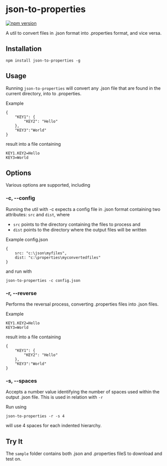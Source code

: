 # json-to-properties

[![npm version](https://badge.fury.io/js/json-to-properties.svg)](https://badge.fury.io/js/json-to-properties)

A util to convert files in .json format into .properties format, and vice versa.

## Installation

`npm install json-to-properties -g`

## Usage

Running `json-to-properties` will convert any .json file that are found in the current directory, into to .properties.

Example

```
{
    "KEY1": {
        "KEY2": "Hello"
    },
    "KEY3":"World"
}
```

result into a file containing

```
KEY1.KEY2=Hello
KEY3=World
```

## Options

Various options are supported, including

### -c, --config

Running the util with -c expects a config file in .json format containing two attributes: `src` and `dist`, where 
- `src` points to the directory containing the files to process and 
- `dist` points to the directory where the output files will be written

Example config.json

```
{
    src: "c:\json\myfiles",
    dist: "c:\properties\myconvertedfiles"
}
```

and run with 

`json-to-properties -c config.json`

### -r, --reverse

Performs the reversal process, converting .properties files into .json files.

Example 
```
KEY1.KEY2=Hello
KEY3=World
```

result into a file containing

```
{
    "KEY1": {
        "KEY2": "Hello"
    },
    "KEY3":"World"
}
```


### -s, --spaces

Accepts a number value identifying the number of spaces used within the output .json file. This is used in relation with `-r`

Run using 

`json-to-properties -r -s 4`

will use 4 spaces for each indented hierarchy.

## Try It

The `sample` folder contains both .json and .properties fileS to download and test on.